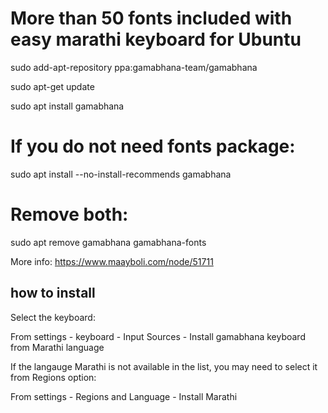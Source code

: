 # More than 50 fonts included with easy marathi keyboard for Ubuntu

sudo add-apt-repository ppa:gamabhana-team/gamabhana

sudo apt-get update

sudo apt install gamabhana

# If you do not need fonts package:
sudo apt install --no-install-recommends gamabhana

# Remove both:
sudo apt remove gamabhana gamabhana-fonts

More info: https://www.maayboli.com/node/51711

## how to install
Select the keyboard:

From settings - keyboard - Input Sources - Install gamabhana keyboard from Marathi language

If the langauge Marathi is not available in the list, you may need to select it from Regions option:

From settings - Regions and Language - Install Marathi
